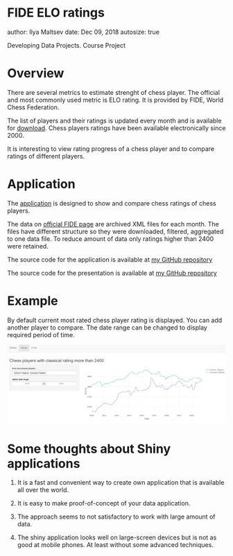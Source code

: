FIDE ELO ratings
========================================================
author: Ilya Maltsev
date: Dec 09, 2018
autosize: true

Developing Data Projects. Course Project

Overview
========================================================
There are several metrics to estimate strenght of chess player. The official and most commonly used metric is ELO rating. It is provided by FIDE, World Chess Federation.

The list of players and their ratings is updated every month and is available for [download](http://ratings.fide.com/download.phtml). Chess players ratings have been available electronically since 2000.

It is interesting to view rating progress of a chess player and to compare ratings of different players.

Application
========================================================
The [application](https://ilyamaltsev.shinyapps.io/fidechessratings/) is designed to show and compare chess ratings of chess players.

The data on [official FIDE page](http://ratings.fide.com/download.phtml) are archived XML files for each month. The files have different structure so they were downloaded, filtered, aggregated to one data file. To reduce amount of data only ratings higher than 2400 were retained.

The source code for the application is available at [my GitHub repository](https://github.com/maltsevilya/C9Week4CourseProjectApplication)

The source code for the presentation is available at [my GitHub repository](https://github.com/maltsevilya/C9Week4CourseProjectPresentation)

Example
========================================================
By default current most rated chess player rating is displayed. You can add another player to compare.
The date range can be changed to display required period of time.

![Example](example1.png)

Some thoughts about Shiny applications
========================================================
1. It is a fast and convenient way to create own application that is available all over the world.

2. It is easy to make proof-of-concept of your data application.

3. The approach seems to not satisfactory to work with large amount of data.

4. The shiny application looks well on large-screen devices but is not as good at mobile phones. At least without some advanced techniques.
